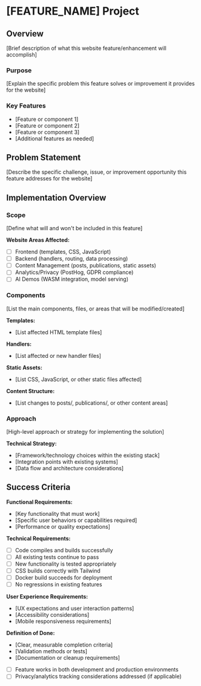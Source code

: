 # [FEATURE_NAME] Project

## Overview

[Brief description of what this website feature/enhancement will accomplish]

### Purpose
[Explain the specific problem this feature solves or improvement it provides for the website]

### Key Features
- [Feature or component 1]
- [Feature or component 2]
- [Feature or component 3]
- [Additional features as needed]

## Problem Statement

[Describe the specific challenge, issue, or improvement opportunity this feature addresses for the website]

## Implementation Overview

### Scope
[Define what will and won't be included in this feature]

**Website Areas Affected:**
- [ ] Frontend (templates, CSS, JavaScript)
- [ ] Backend (handlers, routing, data processing)
- [ ] Content Management (posts, publications, static assets)
- [ ] Analytics/Privacy (PostHog, GDPR compliance)
- [ ] AI Demos (WASM integration, model serving)

### Components
[List the main components, files, or areas that will be modified/created]

**Templates:**
- [List affected HTML template files]

**Handlers:**
- [List affected or new handler files]

**Static Assets:**
- [List CSS, JavaScript, or other static files affected]

**Content Structure:**
- [List changes to posts/, publications/, or other content areas]

### Approach
[High-level approach or strategy for implementing the solution]

**Technical Strategy:**
- [Framework/technology choices within the existing stack]
- [Integration points with existing systems]
- [Data flow and architecture considerations]

## Success Criteria

**Functional Requirements:**
- [Key functionality that must work]
- [Specific user behaviors or capabilities required]
- [Performance or quality expectations]

**Technical Requirements:**
- [ ] Code compiles and builds successfully
- [ ] All existing tests continue to pass
- [ ] New functionality is tested appropriately
- [ ] CSS builds correctly with Tailwind
- [ ] Docker build succeeds for deployment
- [ ] No regressions in existing features

**User Experience Requirements:**
- [UX expectations and user interaction patterns]
- [Accessibility considerations]
- [Mobile responsiveness requirements]

**Definition of Done:**
- [Clear, measurable completion criteria]
- [Validation methods or tests]
- [Documentation or cleanup requirements]
- [ ] Feature works in both development and production environments
- [ ] Privacy/analytics tracking considerations addressed (if applicable)